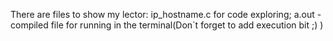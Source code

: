 There are files to show my lector:
ip_hostname.c for code exploring;
a.out - compiled file for running in the terminal(Don`t forget to add execution bit ;) )
